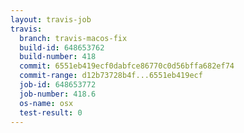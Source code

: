 ```yaml
---
layout: travis-job
travis:
  branch: travis-macos-fix
  build-id: 648653762
  build-number: 418
  commit: 6551eb419ecf0dabfce86770c0d56bffa682ef74
  commit-range: d12b73728b4f...6551eb419ecf
  job-id: 648653772
  job-number: 418.6
  os-name: osx
  test-result: 0
---
```

